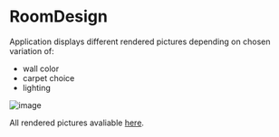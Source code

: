 # RoomDesign
Application displays different rendered pictures depending on chosen variation of:
- wall color
- carpet choice
- lighting

![image](https://user-images.githubusercontent.com/61067969/169906469-b5582613-1632-4693-a5f7-691c880f8ca3.png)

All rendered pictures avaliable [here](tree/master/app/src/main/res/drawable).
